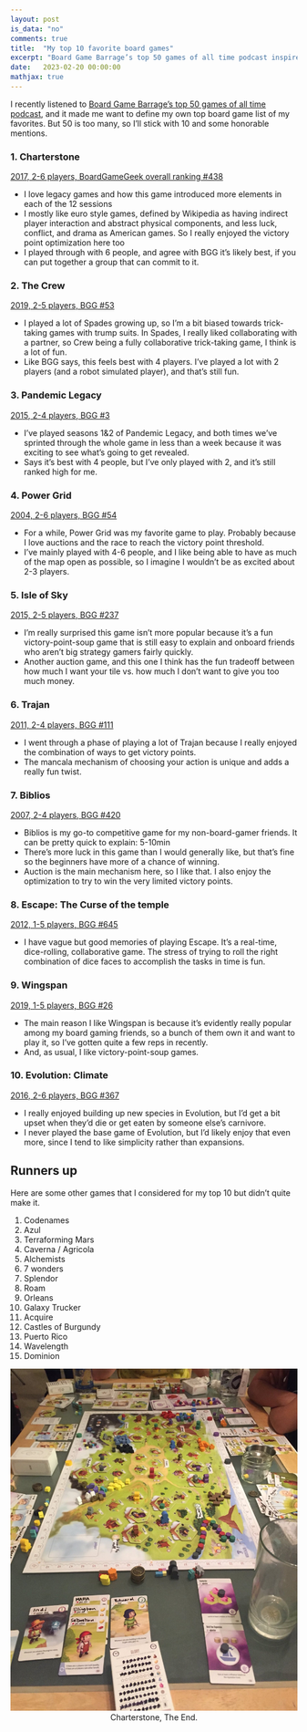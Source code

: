 ```yaml
---
layout: post
is_data: "no"
comments: true
title:  "My top 10 favorite board games"
excerpt: "Board Game Barrage’s top 50 games of all time podcast inspired me to define my own top board game list."
date:   2023-02-20 00:00:00
mathjax: true
---
```


I recently listened to [Board Game Barrage’s top 50 games of all time podcast](https://podcasts.google.com/feed/aHR0cHM6Ly9ib2FyZGdhbWViYXJyYWdlLmxpYnN5bi5jb20vcnNz/episode/NDNjNjNkM2ItNGVkYS00ODg4LWE5YTktMjk3NzFiYzgxOTcy?hl=en&ved=2ahUKEwjjw_uoiOv8AhV2DkQIHdi4BIMQjrkEegQIJxAF&ep=6), and it made me want to define my own top board game list of my favorites. But 50 is too many, so I’ll stick with 10 and some honorable mentions.

### 1. Charterstone
[2017, 2-6 players, BoardGameGeek overall ranking #438](https://boardgamegeek.com/boardgame/197376/charterstone)
- I love legacy games and how this game introduced more elements in each of the 12 sessions
- I mostly like euro style games, defined by Wikipedia as having indirect player interaction and abstract physical components, and less luck, conflict, and drama as American games. So I really enjoyed the victory point optimization here too
- I played through with 6 people, and agree with BGG it’s likely best, if you can put together a group that can commit to it.

### 2. The Crew
[2019, 2-5 players, BGG #53](https://boardgamegeek.com/boardgame/284083/crew-quest-planet-nine)
- I played a lot of Spades growing up, so I’m a bit biased towards trick-taking games with trump suits. In Spades, I really liked collaborating with a partner, so Crew being a fully collaborative trick-taking game, I think is a lot of fun.
- Like BGG says, this feels best with 4 players. I’ve played a lot with 2 players (and a robot simulated player), and that’s still fun.

### 3. Pandemic Legacy
[2015, 2-4 players, BGG #3](https://boardgamegeek.com/boardgame/161936/pandemic-legacy-season-1)
- I’ve played seasons 1&2 of Pandemic Legacy, and both times we’ve sprinted through the whole game in less than a week because it was exciting to see what’s going to get revealed.
- Says it’s best with 4 people, but I’ve only played with 2, and it’s still ranked high for me.

### 4. Power Grid
[2004, 2-6 players, BGG #54](https://boardgamegeek.com/boardgame/2651/power-grid)
- For a while, Power Grid was my favorite game to play. Probably because I love auctions and the race to reach the victory point threshold.
- I’ve mainly played with 4-6 people, and I like being able to have as much of the map open as possible, so I imagine I wouldn’t be as excited about 2-3 players.

### 5. Isle of Sky
[2015, 2-5 players, BGG #237](https://boardgamegeek.com/boardgame/176494/isle-skye-chieftain-king)
- I’m really surprised this game isn’t more popular because it’s a fun victory-point-soup game that is still easy to explain and onboard friends who aren’t big strategy gamers fairly quickly.
- Another auction game, and this one I think has the fun tradeoff between how much I want your tile vs. how much I don’t want to give you too much money.

### 6. Trajan
[2011, 2-4 players, BGG #111](https://boardgamegeek.com/boardgame/102680/trajan)
- I went through a phase of playing a lot of Trajan because I really enjoyed the combination of ways to get victory points.
- The mancala mechanism of choosing your action is unique and adds a really fun twist.

### 7. Biblios
[2007, 2-4 players, BGG #420](https://boardgamegeek.com/boardgame/34219/biblios)
- Biblios is my go-to competitive game for my non-board-gamer friends. It can be pretty quick to explain: 5-10min
- There’s more luck in this game than I would generally like, but that’s fine so the beginners have more of a chance of winning.
- Auction is the main mechanism here, so I like that. I also enjoy the optimization to try to win the very limited victory points.

### 8. Escape: The Curse of the temple
[2012, 1-5 players, BGG #645](https://boardgamegeek.com/boardgame/113294/escape-curse-temple)
- I have vague but good memories of playing Escape. It’s a real-time, dice-rolling, collaborative game. The stress of trying to roll the right combination of dice faces to accomplish the tasks in time is fun.

### 9. Wingspan
[2019, 1-5 players, BGG #26](https://boardgamegeek.com/boardgame/266192/wingspan)
- The main reason I like Wingspan is because it’s evidently really popular among my board gaming friends, so a bunch of them own it and want to play it, so I’ve gotten quite a few reps in recently.
- And, as usual, I like victory-point-soup games.

### 10. Evolution: Climate
[2016, 2-6 players, BGG #367](https://boardgamegeek.com/boardgame/182134/evolution-climate)
- I really enjoyed building up new species in Evolution, but I’d get a bit upset when they’d die or get eaten by someone else’s carnivore.
- I never played the base game of Evolution, but I’d likely enjoy that even more, since I tend to like simplicity rather than expansions.

## Runners up

Here are some other games that I considered for my top 10 but didn’t quite make it.

1. Codenames
2. Azul
3. Terraforming Mars
4. Caverna / Agricola
5. Alchemists
6. 7 wonders
7. Splendor
8. Roam
9. Orleans
10. Galaxy Trucker
11. Acquire
12. Castles of Burgundy
13. Puerto Rico
14. Wavelength
15. Dominion


<div class="imgcap" style="text-align:center">
<img src="/assets/misc/charterstone.jpeg" height="600">
<div class="thecap" style="text-align:center">Charterstone, The End.</div></div>

